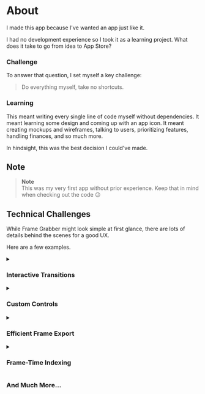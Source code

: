 # About

I made this app because I've wanted an app just like it.

I had no development experience so I took it as a learning project. What does it take to go from idea to App Store?
 
### Challenge

To answer that question, I set myself a key challenge:

> Do everything myself, take no shortcuts.

### Learning

This meant writing every single line of code myself without dependencies. It meant learning some design and coming up with an app icon. It meant creating mockups and wireframes, talking to users, prioritizing features, handling finances, and so much more.

In hindsight, this was the best decision I could've made. 

## Note

> **Note**  
> This was my very first app without prior experience. Keep that in mind when checking out the code  😉 

## Technical Challenges

While Frame Grabber might look simple at first glance, there are lots of details behind the scenes for a good UX.

Here are a few examples.

<details>
 <summary><h3>Interactive Transitions</h3></summary>
 
https://github.com/arthurhammer/FrameGrabber/assets/4521216/d9fc007d-d94e-4903-8383-e78ee1070eb7

The editor-to-library transition gives the user a sense of context when navigating between screens.

There was zero reference material for transitions with such complexity. I developed it from scratch, sweating every detail and covering a multitude of edge cases to get it just right. One particular challenge was in making the transition between moving video and static thumbnail feel natural. 


🔗 [Code](/Frame%20Grabber/Other/Transition/)

</details>

<details>

 <summary><h3>Custom Controls</h3></summary>

https://github.com/arthurhammer/FrameGrabber/assets/4521216/bd642770-437b-47ae-82b1-2b54179ec093


The video slider is a key UI element in the editor. It should be intuitive yet precise. 

I created a fully custom, reusable component. It supports asynchronous thumbnail loading from any data source, interactive scrubbing speeds and accessibility. Thumbnails show interesting moments at a glance. For precise selection, custom speeds can be set.

🔗 [Code](/Frame%20Grabber/Packages/ThumbnailSlider/Sources/ThumbnailSlider/) and [blog post](https://arthurhammer.de/2020/03/uislider-with-scrubbing-speeds/)

</details>

<details>
 <summary><h3>Efficient Frame Export</h3></summary>

https://github.com/arthurhammer/FrameGrabber/assets/4521216/988e9f1a-825a-4be5-83e8-97ca4fb5ff71

Decoding and exporting even just a handful of 4k video frames consumes immense amounts of memory leading to potential crashes.

I created a `FrameExport` service based on `OperationQueue` that exports frames in configurable batches and synchronizes the results. It supports arbitrary numbers of frames, cancellation and progress reporting.


🔗 [Code](/Frame%20Grabber/Services/Frame%20Export/)

</details>


<details>
 <summary><h3>Frame-Time Indexing</h3></summary>

https://github.com/arthurhammer/FrameGrabber/assets/4521216/fb7c31b3-a725-4680-b45a-4abd951595e1

The editor shows the video time in the `mm:ss.ff` format. This format uniquely identifies any frame helping users in comparing frames.

Calculating this number required indexing every single frame in a video, which can be in the hundreds of thousands. Once indexed, a custom binary search ensures efficient retrieval of a specific time. Using `AVFoundation` and `OperationQueue`, the entire process is done fully in the background hidden from the user.


🔗 [Code](/Frame%20Grabber/Packages/SampleTimeIndexer/Sources/SampleTimeIndexer/)
and [unit tests](/Frame%20Grabber/Packages/SampleTimeIndexer/Tests/SampleTimeIndexerTests/)

</details>

### And Much More…
